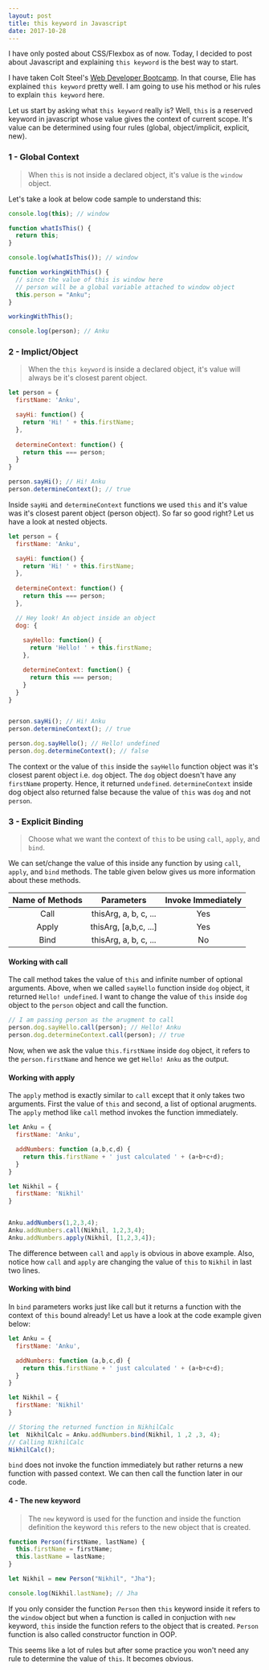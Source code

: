 ```yaml
---
layout: post
title: this keyword in Javascript
date: 2017-10-28
---
```


<p class="intro"><span class="intro">I</span> have only posted about CSS/Flexbox as of now. Today, I decided to post about Javascript and explaining <code>this keyword</code> is the best way to start.</p>

I have taken Colt Steel's <a href="https://www.udemy.com/the-web-developer-bootcamp/" target="_blank">Web Developer Bootcamp</a>. In that course, Elie has explained `this keyword` pretty well. I am going to use his method or his rules to explain `this keyword` here.


Let us start by asking what `this keyword` really is? Well, `this` is a reserved keyword in javascript whose value gives the context of current scope. It's value can be determined using four rules (global, object/implicit, explicit, new).

### 1 - Global Context

> When `this` is not inside a declared object, it's value is the `window` object.

Let's take a look at below code sample to understand this:

```js
console.log(this); // window

function whatIsThis() {
  return this;
}

console.log(whatIsThis()); // window

function workingWithThis() {
  // since the value of this is window here
  // person will be a global variable attached to window object
  this.person = "Anku";
}

workingWithThis();

console.log(person); // Anku
```

### 2 - Implict/Object

>When the `this keyword` is inside a declared object, it's value will always be it's closest parent object.

```js
let person = {
  firstName: 'Anku',

  sayHi: function() {
    return 'Hi! ' + this.firstName;
  },
  
  determineContext: function() {
    return this === person;
  }
}

person.sayHi(); // Hi! Anku
person.determineContext(); // true
```

Inside `sayHi` and `determineContext` functions we used `this` and it's value was it's closest parent object (person object). So far so good right? Let us have a look at nested objects.

```js
let person = {
  firstName: 'Anku',

  sayHi: function() {
    return 'Hi! ' + this.firstName;
  },
  
  determineContext: function() {
    return this === person;
  },

  // Hey look! An object inside an object
  dog: { 
    
    sayHello: function() {
      return 'Hello! ' + this.firstName;
    },

    determineContext: function() {
      return this === person;
    }
  }
}


person.sayHi(); // Hi! Anku
person.determineContext(); // true

person.dog.sayHello(); // Hello! undefined
person.dog.determineContext(); // false
```

The context or the value of `this` inside the `sayHello` function object was it's closest parent object i.e. `dog` object. The `dog` object doesn't have any `firstName` property. Hence, it returned `undefined`. `determineContext` inside dog object also returned false because the value of `this` was `dog` and not `person`.

### 3 - Explicit Binding

>Choose what we want the context of `this` to be using `call`, `apply`, and `bind`.

We can set/change the value of this inside any function by using `call`, `apply`, and `bind` methods. The table given below gives us more information about these methods.

| **Name of Methods** |     **Parameters**    | **Invoke Immediately** |
|:-------------------:|:---------------------:|:----------------------:|
|         Call        | thisArg, a, b, c, ... |           Yes          |
|        Apply        | thisArg, [a,b,c, ...] |           Yes          |
|         Bind        | thisArg, a, b, c, ... |           No           |

#### Working with call

The call method takes the value of `this` and infinite number of optional arguments. Above, when we called `sayHello` function inside `dog` object, it returned `Hello! undefined`. I want to change the value of `this` inside `dog` object to the `person` object and call the function.

```js
// I am passing person as the arugment to call
person.dog.sayHello.call(person); // Hello! Anku
person.dog.determineContext.call(person); // true
```
Now, when we ask the value `this.firstName` inside `dog` object, it refers to the `person.firstName` and hence we get `Hello! Anku` as the output.

#### Working with apply

The `apply` method is exactly similar to `call` except that it only takes two arguments. First the value of `this` and second, a list of optional arugments. The `apply` method like `call` method invokes the function immediately.

```js
let Anku = {
  firstName: 'Anku',

  addNumbers: function (a,b,c,d) {
    return this.firstName + ' just calculated ' + (a+b+c+d);
  }
}

let Nikhil = {
  firstName: 'Nikhil'
}


Anku.addNumbers(1,2,3,4);
Anku.addNumbers.call(Nikhil, 1,2,3,4);
Anku.addNumbers.apply(Nikhil, [1,2,3,4]);
```
The difference between `call` and `apply` is obvious in above example. Also, notice how `call` and `apply` are changing the value of `this` to `Nikhil` in last two lines.

#### Working with bind

In `bind` parameters works just like call but it returns a function with the context of `this` bound already! Let us have a look at the code example given below:

```js
let Anku = {
  firstName: 'Anku',

  addNumbers: function (a,b,c,d) {
    return this.firstName + ' just calculated ' + (a+b+c+d);
  }
}

let Nikhil = {
  firstName: 'Nikhil'
}

// Storing the returned function in NikhilCalc
let  NikhilCalc = Anku.addNumbers.bind(Nikhil, 1 ,2 ,3, 4);
// Calling NikhilCalc
NikhilCalc();
```
`bind` does not invoke the function immediately but rather returns a new function with passed context. We can then call the function later in our code.

#### 4 - The new keyword

>The `new` keyword is used for the function and inside the function definition the keyword `this` refers to the new object that is created.

```js
function Person(firstName, lastName) {
  this.firstName = firstName;
  this.lastName = lastName;
}

let Nikhil = new Person("Nikhil", "Jha");

console.log(Nikhil.lastName); // Jha
```
If you only consider the function `Person` then `this` keyword inside it refers to the `window` object but when a function is called in conjuction with `new` keyword, `this` inside the function refers to the object that is created. `Person` function is also called constructor function in OOP.

This seems like a lot of rules but after some practice you won't need any rule to determine the value of `this`. It becomes obvious.